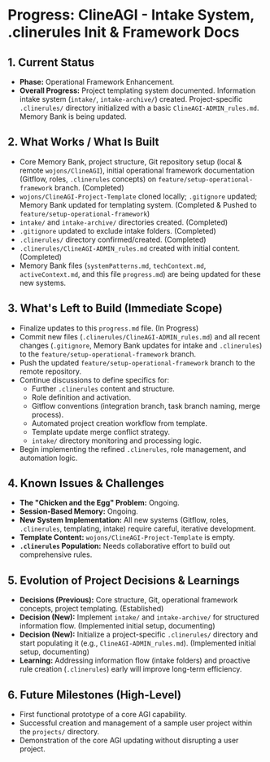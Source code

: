 # Progress: ClineAGI - Intake System, .clinerules Init & Framework Docs

## 1. Current Status
-   **Phase:** Operational Framework Enhancement.
-   **Overall Progress:** Project templating system documented. Information intake system (`intake/`, `intake-archive/`) created. Project-specific `.clinerules/` directory initialized with a basic `ClineAGI-ADMIN_rules.md`. Memory Bank is being updated.

## 2. What Works / What Is Built
-   Core Memory Bank, project structure, Git repository setup (local & remote `wojons/ClineAGI`), initial operational framework documentation (Gitflow, roles, `.clinerules` concepts) on `feature/setup-operational-framework` branch. (Completed)
-   `wojons/ClineAGI-Project-Template` cloned locally; `.gitignore` updated; Memory Bank updated for templating system. (Completed & Pushed to `feature/setup-operational-framework`)
-   `intake/` and `intake-archive/` directories created. (Completed)
-   `.gitignore` updated to exclude intake folders. (Completed)
-   `.clinerules/` directory confirmed/created. (Completed)
-   `.clinerules/ClineAGI-ADMIN_rules.md` created with initial content. (Completed)
-   Memory Bank files (`systemPatterns.md`, `techContext.md`, `activeContext.md`, and this file `progress.md`) are being updated for these new systems.

## 3. What's Left to Build (Immediate Scope)
-   Finalize updates to this `progress.md` file. (In Progress)
-   Commit new files (`.clinerules/ClineAGI-ADMIN_rules.md`) and all recent changes (`.gitignore`, Memory Bank updates for intake and `.clinerules`) to the `feature/setup-operational-framework` branch.
-   Push the updated `feature/setup-operational-framework` branch to the remote repository.
-   Continue discussions to define specifics for:
    -   Further `.clinerules` content and structure.
    -   Role definition and activation.
    -   Gitflow conventions (integration branch, task branch naming, merge process).
    -   Automated project creation workflow from template.
    -   Template update merge conflict strategy.
    -   `intake/` directory monitoring and processing logic.
-   Begin implementing the refined `.clinerules`, role management, and automation logic.

## 4. Known Issues & Challenges
-   **The "Chicken and the Egg" Problem:** Ongoing.
-   **Session-Based Memory:** Ongoing.
-   **New System Implementation:** All new systems (Gitflow, roles, `.clinerules`, templating, intake) require careful, iterative development.
-   **Template Content:** `wojons/ClineAGI-Project-Template` is empty.
-   **`.clinerules` Population:** Needs collaborative effort to build out comprehensive rules.

## 5. Evolution of Project Decisions & Learnings
-   **Decisions (Previous):** Core structure, Git, operational framework concepts, project templating. (Established)
-   **Decision (New):** Implement `intake/` and `intake-archive/` for structured information flow. (Implemented initial setup, documenting)
-   **Decision (New):** Initialize a project-specific `.clinerules/` directory and start populating it (e.g., `ClineAGI-ADMIN_rules.md`). (Implemented initial setup, documenting)
-   **Learning:** Addressing information flow (intake folders) and proactive rule creation (`.clinerules`) early will improve long-term efficiency.

## 6. Future Milestones (High-Level)
-   First functional prototype of a core AGI capability.
-   Successful creation and management of a sample user project within the `projects/` directory.
-   Demonstration of the core AGI updating without disrupting a user project.
